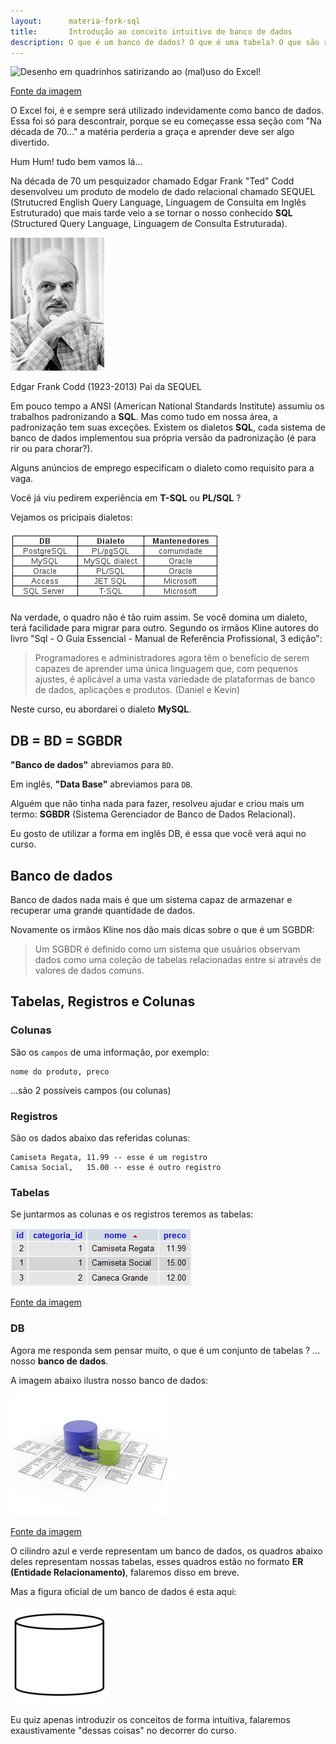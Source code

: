 ```yaml
---
layout:      materia-fork-sql
title:       Introdução ao conceito intuitivo de banco de dados
description: O que é um banco de dados? O que é uma tabela? O que são registros?
---
```


![Desenho em quadrinhos satirizando ao (mal)uso do Excel!](vida_prog_112.png "O Excel foi, é e sempre será utilizado 
indevidamente como banco de dados.")

[Fonte da imagem](http://vidadeprogramador.com.br/2011/05/24/banco-de-dados/ "link-externo")

O Excel foi, é e sempre será utilizado indevidamente como banco de dados. Essa foi só para descontrair, porque se eu 
começasse essa seção com "Na década de 70..." a matéria perderia a graça e aprender deve ser algo divertido.

Hum Hum! tudo bem vamos lá...

Na década de 70 um pesquizador chamado Edgar Frank "Ted" Codd desenvolveu um produto de modelo de dado relacional 
chamado SEQUEL (Strutucred English Query Language, Linguagem de Consulta em Inglês Estruturado) que mais tarde veio a 
se tornar o nosso conhecido __SQL__ (Structured Query Language, Linguagem de Consulta Estruturada).


![Foto de Edgar Frank Codd](edgar-f-codd.jpg "Edgar Frank Codd (1923-2013) Pai da SEQUEL")

Edgar Frank Codd (1923-2013) Pai da SEQUEL


Em pouco tempo a ANSI (American National Standards Institute) assumiu os trabalhos padronizando a __SQL__. Mas como tudo em
 nossa área, a padronização tem suas exceções. Existem os dialetos __SQL__, cada sistema de banco de dados implementou sua 
própria versão da padronização (é para rir ou para chorar?).

Alguns anúncios de emprego especificam o dialeto como requisito para a vaga.

Você já viu pedirem experiência em __T-SQL__ ou __PL/SQL__ ?

Vejamos os pricipais dialetos:

![Exemplos de dialetos SQL](sql-dialetos.png "Exemplos de dialetos SQL")

Na verdade, o quadro não é tão ruim assim. Se você domina um dialeto, terá facilidade para migrar para outro. Segundo os
irmãos Kline autores do livro "Sql - O Guia Essencial - Manual de Referência Profissional, 3 edição":

> Programadores e administradores agora têm o benefício de serem capazes de aprender uma única linguagem que, com 
> pequenos ajustes, é aplicável a uma vasta variedade de plataformas de banco de dados, aplicações e produtos. 
> (Daniel e Kevin)

Neste curso, eu abordarei o dialeto __MySQL__.


DB = BD = SGBDR
---

__"Banco de dados"__ abreviamos para `BD`.

Em inglês, __"Data Base"__ abreviamos para `DB`.

Alguém que não tinha nada para fazer, resolveu ajudar e criou mais um termo: __SGBDR__ (Sistema Gerenciador de Banco de
Dados Relacional).

Eu gosto de utilizar a forma em inglês DB, é essa que você verá aqui no curso.



Banco de dados
---

Banco de dados nada mais é que um sistema capaz de armazenar e recuperar uma grande quantidade de dados.

Novamente os irmãos Kline nos dão mais dicas sobre o que é um SGBDR:

> Um SGBDR é definido como um sistema que usuários observam dados como uma coleção de tabelas relacionadas entre si 
> através de valores de dados comuns.




Tabelas, Registros e Colunas
---

### Colunas

São os `campos` de uma informação, por exemplo:

    nome do produto, preco

...são 2 possíveis campos (ou colunas)


### Registros

São os dados abaixo das referidas colunas:

    Camiseta Regata, 11.99 -- esse é um registro
    Camisa Social,   15.00 -- esse é outro registro




### Tabelas

Se juntarmos as colunas e os registros teremos as tabelas:

![Tabelas](ex01-tabela.jpg "Tabelas") 

[Fonte da imagem](http://blog.thiagobelem.net/relacionamento-de-tabelas-no-mysql/ "link-externo")



### DB

Agora me responda sem pensar muito, o que é um conjunto de tabelas ? ... nosso __banco de dados__.

A imagem abaixo ilustra nosso banco de dados:


![Diagrama que representa um banco de dados](db.jpg "Diagrama que representa um banco de dados")

[Fonte da imagem](http://www2.itssolucoes.com.br/banco-de-dadoss "link-externo")

O cilindro azul e verde representam um banco de dados, os quadros abaixo deles representam nossas tabelas,
esses quadros estão no formato __ER (Entidade Relacionamento)__, falaremos disso em breve.

Mas a figura oficial de um banco de dados é esta aqui:

![diagrama oficial que representa um banco de dados](db02.jpg "Isto sim é um Banco de Dados")

Eu quiz apenas introduzir os conceitos de forma intuitiva, falaremos exaustivamente "dessas coisas" no decorrer do curso.

